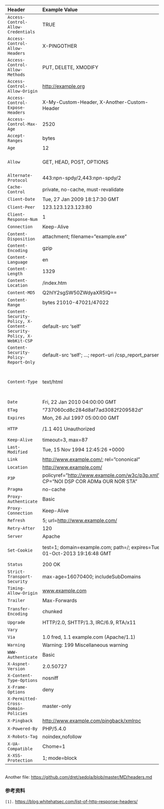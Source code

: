 |  **Header**  |  **Example Value**   |  **Notes**   |
|:-------------|:---------------------|:-------------|
| `Access-Control-Allow-Credentials` |    TRUE    |      |
| `Access-Control-Allow-Headers` |    X-PINGOTHER |      |
| `Access-Control-Allow-Methods` |    PUT, DELETE, XMODIFY    |      |
| `Access-Control-Allow-Origin` |    http://example.org  |      |
| `Access-Control-Expose-Headers` |    X-My-Custom-Header, X-Another-Custom-Header |      |
| `Access-Control-Max-Age` |    2520    |      |
| `Accept-Ranges` |    bytes   |      |
| `Age` |    12  |      |
| `Allow` |    GET, HEAD, POST, OPTIONS    |  Commonly includes other things, like PROPFIND etc…  |
| `Alternate-Protocol` |    443:npn-spdy/2,443:npn-spdy/2   |      |
| `Cache-Control` |    private, no-cache, must-revalidate  |      |
| `Client-Date` |    Tue, 27 Jan 2009 18:17:30 GMT   |      |
| `Client-Peer` |    123.123.123.123:80  |      |
| `Client-Response-Num` |    1   |      |
| `Connection` |    Keep-Alive  |      |
| `Content-Disposition` |    attachment; filename=”example.exe”  |      |
| `Content-Encoding` |    gzip    |      |
| `Content-Language` |    en  |      |
| `Content-Length` |    1329    |      |
| `Content-Location` |    /index.htm  |      |
| `Content-MD5` |    Q2hlY2sgSW50ZWdyaXR5IQ==    |      |
| `Content-Range` |    bytes 21010-47021/47022 |      |
| `Content-Security-Policy, X-Content-Security-Policy, X-WebKit-CSP` |    default-src ‘self’  |  Different header needed to control different browsers   |
| `Content-Security-Policy-Report-Only` |    default-src ‘self'; …; report-uri /csp\_report\_parser;   |      |
| `Content-Type` |    text/html   |  Can also include charset information (E.g.: text/html;charset=ISO-8859-1)   |
| `Date` |    Fri, 22 Jan 2010 04:00:00 GMT   |      |
| `ETag` |    “737060cd8c284d8af7ad3082f209582d”  |      |
| `Expires` |    Mon, 26 Jul 1997 05:00:00 GMT   |      |
| `HTTP` |    /1.1 401 Unauthorized   |  Special header, no colon space delimiter    |
| `Keep-Alive` |    timeout=3, max=87   |      |
| `Last-Modified` |    Tue, 15 Nov 1994 12:45:26 +0000 |      |
| `Link` |    <http://www.example.com/>; rel=”cononical”  |  rel=”alternate” |
| `Location` |    http://www.example.com/ |      |
| `P3P` |    policyref=”http://www.example.com/w3c/p3p.xml”, CP=”NOI DSP COR ADMa OUR NOR STA”   |      |
| `Pragma` |    no-cache    |      |
| `Proxy-Authenticate` |    Basic   |      |
| `Proxy-Connection` |    Keep-Alive  |      |
| `Refresh` |    5; url=http://www.example.com/  |      |
| `Retry-After` |    120 |      |
| `Server` |    Apache  |      |
| `Set-Cookie` |    test=1; domain=example.com; path=/; expires=Tue, 01-Oct-2013 19:16:48 GMT   |  Can also include the secure and HTTPOnly flag   |
| `Status` |    200 OK  |      |
| `Strict-Transport-Security` |    max-age=16070400; includeSubDomains |      |
| `Timing-Allow-Origin` |    www.example.com |      |
| `Trailer` |    Max-Forwards    |      |
| `Transfer-Encoding` |    chunked |  compress, deflate, gzip, identity   |
| `Upgrade` |    HTTP/2.0, SHTTP/1.3, IRC/6.9, RTA/x11   |      |
| `Vary` |    |      |
| `Via` |    1.0 fred, 1.1 example.com (Apache/1.1)  |      |
| `Warning` |    Warning: 199 Miscellaneous warning  |      |
| `WWW-Authenticate` |    Basic   |      |
| `X-Aspnet-Version` |    2.0.50727   |      |
| `X-Content-Type-Options` |    nosniff |      |
| `X-Frame-Options` |    deny    |      |
| `X-Permitted-Cross-Domain-Policies` |    master-only |  Used by Adobe Flash |
| `X-Pingback` |    http://www.example.com/pingback/xmlrpc  |      |
| `X-Powered-By` |    PHP/5.4.0   |      |
| `X-Robots-Tag` |    noindex,nofollow    |      |
| `X-UA-Compatible` |    Chome=1 |      |
| `X-XSS-Protection` |    1; mode=block   |      |

<br>
Another file: <a href='https://github.com/dret/sedola/blob/master/MD/headers.md'>https://github.com/dret/sedola/blob/master/MD/headers.md</a>


<h3>参考资料</h3>
<code>[1].</code> <a href='https://blog.whitehatsec.com/list-of-http-response-headers/'>https://blog.whitehatsec.com/list-of-http-response-headers/</a><br>